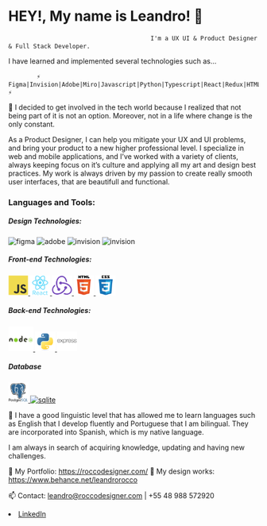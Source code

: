 # HEY!, My name is Leandro! 👋 

                                            I'm a UX UI & Product Designer & Full Stack Developer.

I have learned and implemented several technologies such as...

            ⚡  Figma|Invision|Adobe|Miro|Javascript|Python|Typescript|React|Redux|HTML|CSS|NodeJs|Express|PostgreSQL|Sequelize ⚡


📝 I decided to get involved in the tech world because I realized that not being part of it is not an option. Moreover, not in a life where change is the only constant.

As a Product Designer, I can help you mitigate your UX and UI problems, and bring your product to a new higher professional level.
I specialize in web and mobile applications, and I’ve worked with a variety of clients, always keeping focus on it’s culture and applying all my art and design best practices.
My work is always driven by my passion to create really smooth user interfaces, that are beautifull and functional.
<h3 align="left">Languages and Tools:</h3>


<h5>Design Technologies:</h5>
<p align="left"> 

<a>
    <img src="https://w7.pngwing.com/pngs/911/515/png-transparent-figma-logo-brand-logos-brands-in-colors-icon-thumbnail.png" alt="figma" width="40" height="40"/> 
  </a>
  
  <a>
    <img src="https://cdn-icons-png.flaticon.com/512/226/226767.png" alt="adobe" width="40" height="40"/> 
  </a>
  
  <a>
    <img src="https://cdn-icons-png.flaticon.com/512/5968/5968720.png" alt="invision" width="40" height="40"/> 
  </a>
  
   <a>
    <img src="https://www.icesi.edu.co/servicios/wp-content/uploads/2020/08/Miro-Icono.png" alt="invision" width="40" height="40"/> 
  </a>
  
  
  
</p>

<h5>Front-end Technologies:</h5>
<p align="left"> 
  <a href="https://developer.mozilla.org/en-US/docs/Web/JavaScript" target="_blank"> 
    <img src="https://raw.githubusercontent.com/devicons/devicon/master/icons/javascript/javascript-original.svg" alt="javascript" width="40" height="40"/> 
  </a>
  <a href="https://reactjs.org/" target="_blank"> 
    <img src="https://raw.githubusercontent.com/devicons/devicon/master/icons/react/react-original-wordmark.svg" alt="react" width="40" height="40"/> 
  </a> 
  <a href="https://redux.js.org" target="_blank"> 
    <img src="https://raw.githubusercontent.com/devicons/devicon/master/icons/redux/redux-original.svg" alt="redux" width="40" height="40"/> 
  </a>
  
  <a href="https://www.w3.org/html/" target="_blank"> 
    <img src="https://raw.githubusercontent.com/devicons/devicon/master/icons/html5/html5-original-wordmark.svg" alt="html5" width="40" height="40"/> 
  </a>
  
  <a href="https://www.w3schools.com/css/" target="_blank"> 
    <img src="https://raw.githubusercontent.com/devicons/devicon/master/icons/css3/css3-original-wordmark.svg" alt="css3" width="40" height="40"/> 
  </a>
 </p>
 
 <h5>Back-end Technologies:</h5>
 <p align="left" >
  <a href="https://nodejs.org" target="_blank"> 
    <img src="https://raw.githubusercontent.com/devicons/devicon/master/icons/nodejs/nodejs-original-wordmark.svg" alt="nodejs" width="50" height="50"/> 
  </a>
 
 <a href="https://www.python.org" target="_blank"> 
    <img src="https://raw.githubusercontent.com/devicons/devicon/master/icons/python/python-original.svg" alt="python" width="40" height="40"/> 
 </a> 
 
  <a href="https://expressjs.com" target="_blank"> 
    <img src="https://raw.githubusercontent.com/devicons/devicon/master/icons/express/express-original-wordmark.svg" alt="express" width="40" height="40"/>
  </a> 
 

  </a>
 </p>
 
 <h5>Database</h5>
 <p align="left">
  <a href="https://www.postgresql.org" target="_blank"> 
    <img src="https://raw.githubusercontent.com/devicons/devicon/master/icons/postgresql/postgresql-original-wordmark.svg" alt="postgresql" width="40" height="40"/> 
  </a>
  
  <a href="https://www.sqlite.org/" target="_blank"> 
    <img src="https://www.vectorlogo.zone/logos/sqlite/sqlite-icon.svg" alt="sqlite" width="40" height="40"/> 
  </a>
</p>








🔭 I have a good linguistic level that has allowed me to learn languages such as English that I develop fluently and Portuguese that I am bilingual. They are incorporated into Spanish, which is my native language. 

I am always in search of acquiring knowledge, updating and having new challenges.

 🌱 My Portfolio: https://roccodesigner.com/
 🌱 My design works: https://www.behance.net/leandrorocco
 

📫 Contact: 
leandro@roccodesigner.com | +55 48 988 572920 


<li><a href="https://www.linkedin.com/in/leandro-rocco/" class="icon brands fa-linkedin-in"><span class="label">LinkedIn</span></a></li>
